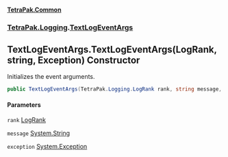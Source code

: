 #### [TetraPak.Common](index.md 'index')
### [TetraPak.Logging](TetraPak_Logging.md 'TetraPak.Logging').[TextLogEventArgs](TetraPak_Logging_TextLogEventArgs.md 'TetraPak.Logging.TextLogEventArgs')
## TextLogEventArgs.TextLogEventArgs(LogRank, string, Exception) Constructor
Initializes the event arguments.  
```csharp
public TextLogEventArgs(TetraPak.Logging.LogRank rank, string message, System.Exception exception=null);
```
#### Parameters
<a name='TetraPak_Logging_TextLogEventArgs_TextLogEventArgs(TetraPak_Logging_LogRank_string_System_Exception)_rank'></a>
`rank` [LogRank](TetraPak_Logging_LogRank.md 'TetraPak.Logging.LogRank')  
  
<a name='TetraPak_Logging_TextLogEventArgs_TextLogEventArgs(TetraPak_Logging_LogRank_string_System_Exception)_message'></a>
`message` [System.String](https://docs.microsoft.com/en-us/dotnet/api/System.String 'System.String')  
  
<a name='TetraPak_Logging_TextLogEventArgs_TextLogEventArgs(TetraPak_Logging_LogRank_string_System_Exception)_exception'></a>
`exception` [System.Exception](https://docs.microsoft.com/en-us/dotnet/api/System.Exception 'System.Exception')  
  
